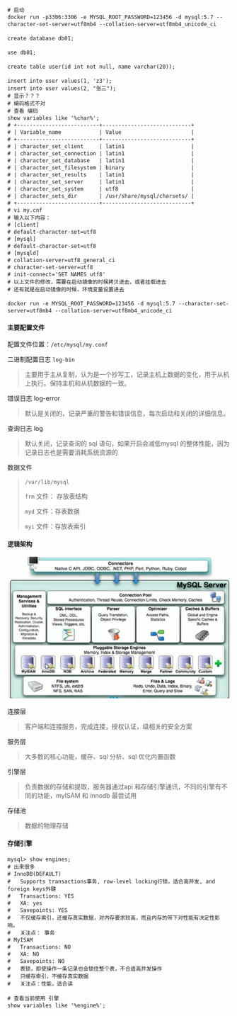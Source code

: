 ```mysql
# 启动
docker run -p3306:3306 -e MYSQL_ROOT_PASSWORD=123456 -d mysql:5.7 --character-set-server=utf8mb4 --collation-server=utf8mb4_unicode_ci

create database db01;

use db01;

create table user(id int not null, name varchar(20));

insert into user values(1, 'z3');
insert into user values(2, "张三");
# 显示？？？
# 编码格式不对
# 查看 编码
show variables like '%char%';
# +--------------------------+----------------------------+
# | Variable_name            | Value                      |
# +--------------------------+----------------------------+
# | character_set_client     | latin1                     |
# | character_set_connection | latin1                     |
# | character_set_database   | latin1                     |
# | character_set_filesystem | binary                     |
# | character_set_results    | latin1                     |
# | character_set_server     | latin1                     |
# | character_set_system     | utf8                       |
# | character_sets_dir       | /usr/share/mysql/charsets/ |
# +--------------------------+----------------------------+
# vi my.cnf
# 输入以下内容：
# [client]
# default-character-set=utf8
# [mysql]
# default-character-set=utf8
# [mysqld]
# collation-server=utf8_general_ci
# character-set-server=utf8
# init-connect='SET NAMES utf8'
# 以上文件的修改，需要在启动镜像的时候拷贝进去，或者挂载进去
# 还有就是在启动镜像的时候，环境变量设置进去

docker run -e MYSQL_ROOT_PASSWORD=123456 -d mysql:5.7 --character-set-server=utf8mb4 --collation-server=utf8mb4_unicode_ci
```

#### 主要配置文件

配置文件位置：`/etc/mysql/my.conf`

二进制配置日志 `log-bin`

> 主要用于主从复制，认为是一个抄写工，记录主机上数据的变化，用于从机上执行。保持主机和从机数据的一致。

错误日志 log-error

> 默认是关闭的，记录严重的警告和错误信息，每次启动和关闭的详细信息。

查询日志 log

> 默认关闭，记录查询的 sql 语句，如果开启会减低mysql 的整体性能，因为记录日志也是需要消耗系统资源的

数据文件

> `/var/lib/mysql`
>
> `frm` 文件： 存放表结构
>
> `myd` 文件：存表数据
>
> `myi` 文件：存放表索引

#### 逻辑架构

![a](./pics/011.png)

连接层

> 客户端和连接服务，完成连接，授权认证，级相关的安全方案

服务层

> 大多数的核心功能，缓存、sql 分析、sql 优化内置函数

引擎层

> 负责数据的存储和提取，服务器通过api 和存储引擎通讯，不同的引擎有不同的功能，myISAM 和 innodb 最尝试用

存储池

> 数据的物理存储

#### 存储引擎

```mysql
mysql> show engines;
# 出来很多
# InnoDB(DEFAULT)
# 	Supports transactions事务, row-level locking行锁，适合高并发, and foreign keys外键
#   Transactions: YES
#   XA: yes
#   Savepoints: YES
#   不仅缓存索引，还缓存真实数据，对内存要求较高，而且内存的带下对性能有决定性影响。
# 	关注点： 事务
# MyISAM
#   Transactions: NO
#   XA: NO
#   Savepoints: NO
#   表锁，即使操作一条记录也会锁住整个表，不合适高并发操作
#   只缓存索引，不缓存真实数据
#   关注点：性能，适合读

# 查看当前使用 引擎
show variables like '%engine%';
```











